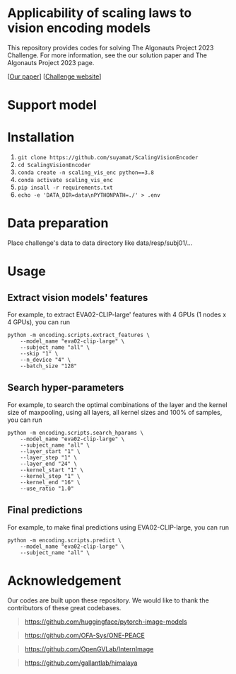 # Applicability of scaling laws to vision encoding models
This repository provides codes for solving The Algonauts Project 2023 Challenge. For more information, see the our solution paper and The Algonauts Project 2023 page.

[[Our paper](https://arxiv.org/abs/2308.00678)]
[[Challenge website](http://algonauts.csail.mit.edu/)]

# Support model


# Installation
1. ```git clone https://github.com/suyamat/ScalingVisionEncoder```
2. ```cd ScalingVisionEncoder```
3. ```conda create -n scaling_vis_enc python==3.8```
4. ```conda activate scaling_vis_enc```
5. ```pip insall -r requirements.txt```
6. ```echo -e 'DATA_DIR=data\nPYTHONPATH=./' > .env ```

# Data preparation
Place challenge's data to data directory like data/resp/subj01/...

# Usage
## Extract vision models' features
For example, to extract EVA02-CLIP-large' features with 4 GPUs (1 nodes x 4 GPUs), you can run
```
python -m encoding.scripts.extract_features \
    --model_name "eva02-clip-large" \
    --subject_name "all" \
    --skip "1" \
    --n_device "4" \
    --batch_size "128"
```

## Search hyper-parameters
For example, to search the optimal combinations of the layer and the kernel size of maxpooling, using all layers, all kernel sizes and 100% of samples, you can run
```
python -m encoding.scripts.search_hparams \
    --model_name "eva02-clip-large" \
    --subject_name "all" \
    --layer_start "1" \
    --layer_step "1" \
    --layer_end "24" \
    --kernel_start "1" \
    --kernel_step "1" \
    --kernel_end "16" \
    --use_ratio "1.0"
```

## Final predictions
For example, to make final predictions using EVA02-CLIP-large, you can run
```
python -m encoding.scripts.predict \
    --model_name "eva02-clip-large" \
    --subject_name "all" \
```

# Acknowledgement
Our codes are built upon these repository. We would like to thank the contributors of these great codebases.
> https://github.com/huggingface/pytorch-image-models

> https://github.com/OFA-Sys/ONE-PEACE

> https://github.com/OpenGVLab/InternImage

> https://github.com/gallantlab/himalaya